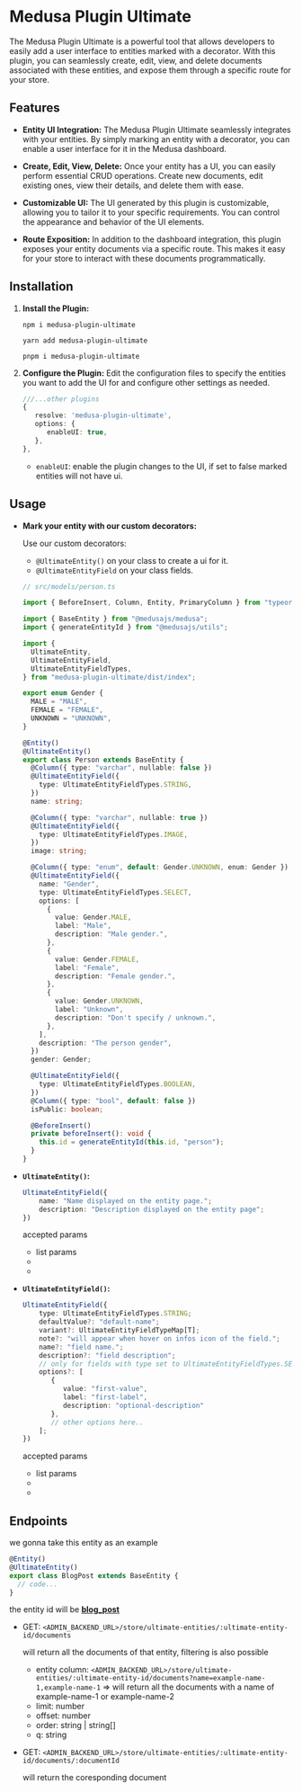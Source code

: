 # Medusa Plugin Ultimate

The Medusa Plugin Ultimate is a powerful tool that allows developers to easily add a user interface to entities marked with a decorator. With this plugin, you can seamlessly create, edit, view, and delete documents associated with these entities, and expose them through a specific route for your store.

## Features

- **Entity UI Integration:** The Medusa Plugin Ultimate seamlessly integrates with your entities. By simply marking an entity with a decorator, you can enable a user interface for it in the Medusa dashboard.

- **Create, Edit, View, Delete:** Once your entity has a UI, you can easily perform essential CRUD operations. Create new documents, edit existing ones, view their details, and delete them with ease.

- **Customizable UI:** The UI generated by this plugin is customizable, allowing you to tailor it to your specific requirements. You can control the appearance and behavior of the UI elements.

- **Route Exposition:** In addition to the dashboard integration, this plugin exposes your entity documents via a specific route. This makes it easy for your store to interact with these documents programmatically.

## Installation

1. **Install the Plugin:**

   ```shell
   npm i medusa-plugin-ultimate
   ```

   ```shell
   yarn add medusa-plugin-ultimate
   ```

   ```shell
   pnpm i medusa-plugin-ultimate
   ```

2. **Configure the Plugin:**
   Edit the configuration files to specify the entities you want to add the UI for and configure other settings as needed.
   ```ts
   ///...other plugins
   {
      resolve: 'medusa-plugin-ultimate',
      options: {
         enableUI: true,
      },
   },
   ```
   - `enableUI`: enable the plugin changes to the UI, if set to false marked entities will not have ui.

## Usage

- **Mark your entity with our custom decorators:**

  Use our custom decorators:

  - `@UltimateEntity()` on your class to create a ui for it.
  - `@UltimateEntityField` on your class fields.

  ```ts
  // src/models/person.ts

  import { BeforeInsert, Column, Entity, PrimaryColumn } from "typeorm";

  import { BaseEntity } from "@medusajs/medusa";
  import { generateEntityId } from "@medusajs/utils";

  import {
    UltimateEntity,
    UltimateEntityField,
    UltimateEntityFieldTypes,
  } from "medusa-plugin-ultimate/dist/index";

  export enum Gender {
    MALE = "MALE",
    FEMALE = "FEMALE",
    UNKNOWN = "UNKNOWN",
  }

  @Entity()
  @UltimateEntity()
  export class Person extends BaseEntity {
    @Column({ type: "varchar", nullable: false })
    @UltimateEntityField({
      type: UltimateEntityFieldTypes.STRING,
    })
    name: string;

    @Column({ type: "varchar", nullable: true })
    @UltimateEntityField({
      type: UltimateEntityFieldTypes.IMAGE,
    })
    image: string;

    @Column({ type: "enum", default: Gender.UNKNOWN, enum: Gender })
    @UltimateEntityField({
      name: "Gender",
      type: UltimateEntityFieldTypes.SELECT,
      options: [
        {
          value: Gender.MALE,
          label: "Male",
          description: "Male gender.",
        },
        {
          value: Gender.FEMALE,
          label: "Female",
          description: "Female gender.",
        },
        {
          value: Gender.UNKNOWN,
          label: "Unknown",
          description: "Don't specify / unknown.",
        },
      ],
      description: "The person gender",
    })
    gender: Gender;

    @UltimateEntityField({
      type: UltimateEntityFieldTypes.BOOLEAN,
    })
    @Column({ type: "bool", default: false })
    isPublic: boolean;

    @BeforeInsert()
    private beforeInsert(): void {
      this.id = generateEntityId(this.id, "person");
    }
  }
  ```

- **`UltimateEntity()`:**

  ```ts
  UltimateEntityField({
      name: "Name displayed on the entity page.";
      description: "Description displayed on the entity page";
  })
  ```

  accepted params

  - list params
  -
  -

- **`UltimateEntityField()`:**
  ```ts
  UltimateEntityField({
      type: UltimateEntityFieldTypes.STRING;
      defaultValue?: "default-name";
      variant?: UltimateEntityFieldTypeMap[T];
      note?: "will appear when hover on infos icon of the field.";
      name?: "field name.";
      description?: "field description";
      // only for fields with type set to UltimateEntityFieldTypes.SELECT
      options?: [
         {
            value: "first-value",
            label: "first-label",
            description: "optional-description"
         },
         // other options here..
      ];
  })
  ```
  accepted params
  - list params
  -
  -

## Endpoints

we gonna take this entity as an example

```ts
@Entity()
@UltimateEntity()
export class BlogPost extends BaseEntity {
  // code...
}
```

the entity id will be <u>**blog_post**</u>

- GET: `<ADMIN_BACKEND_URL>/store/ultimate-entities/:ultimate-entity-id/documents`

  will return all the documents of that entity, filtering is also possible

  - entity column: `<ADMIN_BACKEND_URL>/store/ultimate-entities/:ultimate-entity-id/documents?name=example-name-1,example-name-1`
    => will return all the documents with a name of example-name-1 or example-name-2
  - limit: number
  - offset: number
  - order: string | string[]
  - q: string

- GET: `<ADMIN_BACKEND_URL>/store/ultimate-entities/:ultimate-entity-id/documents/:documentId`

  will return the coresponding document

